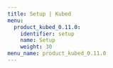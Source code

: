 ```yaml
---
title: Setup | Kubed
menu:
  product_kubed_0.11.0:
    identifier: setup
    name: Setup
    weight: 30
menu_name: product_kubed_0.11.0
---
```

